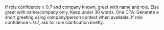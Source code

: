 If role confidence ≥ 0.7 and company known, greet with name and role.
Else greet with name/company only. Keep under 30 words. One CTA.
Generate a short greeting using company/person context when available.
If role confidence < 0.7, ask for role clarification briefly.



